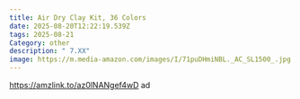 ```yaml
---
title: Air Dry Clay Kit, 36 Colors
date: 2025-08-20T12:22:19.539Z
tags: 2025-08-21
Category: other
description: " 7.XX"
image: https://m.media-amazon.com/images/I/71puDHmiNBL._AC_SL1500_.jpg
---
```

https://amzlink.to/az0lNANgef4wD    ad